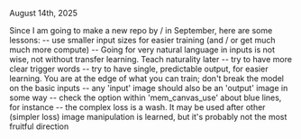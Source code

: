 August 14th, 2025

Since I am going to make a new repo by / in September, here are some lessons:
 -- use smaller input sizes for easier training (and / or get much much more compute)
 -- Going for very natural language in inputs is not wise, not without transfer learning. Teach naturality later
    -- try to have more clear trigger words
    -- try to have single, predictable output, for easier learning. You are at the edge of what you can train; don't break the model on the basic inputs
 -- any 'input' image should also be an 'output' image in some way
    -- check the option within 'mem_canvas_use' about blue lines, for instance
 -- the complex loss is a wash. It may be used after other (simpler loss) image manipulation is learned, but it's probably not the most fruitful direction


